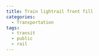 ```yaml
---
title: Train lightrail front fill
categories:
  - Transportation
tags:
  - transit
  - public
  - rail
---
```

